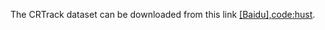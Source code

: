 The CRTrack dataset can be downloaded from this link [[Baidu],code:hust](https://pan.baidu.com/s/1jSxEl_-bdBl8uf50bh1dNw?pwd=hust).
